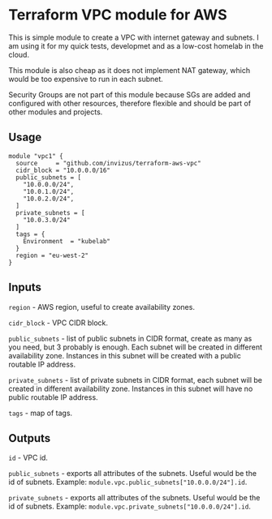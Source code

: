 # Terraform VPC module for AWS

This is simple module to create a VPC with internet gateway and subnets.
I am using it for my quick tests, developmet and as a low-cost homelab in the
cloud.

This module is also cheap as it does not implement NAT gateway, which would be
too expensive to run in each subnet.

Security Groups are not part of this module because SGs are added and
configured with other resources, therefore flexible and should be part of
other modules and projects.

## Usage
```
module "vpc1" {
  source     = "github.com/invizus/terraform-aws-vpc"
  cidr_block = "10.0.0.0/16"
  public_subnets = [
    "10.0.0.0/24",
    "10.0.1.0/24",
    "10.0.2.0/24",
  ]
  private_subnets = [
    "10.0.3.0/24"
  ]
  tags = {
    Environment  = "kubelab"
  }
  region = "eu-west-2"
}
```

## Inputs

`region` - AWS region, useful to create availability zones.

`cidr_block` - VPC CIDR block.

`public_subnets` - list of public subnets in CIDR format, create as many as
you need, but 3 probably is enough. Each subnet will be created in different
availability zone. Instances in this subnet will be created with a public
routable IP address.

`private_subnets` - list of private subnets in CIDR format, each subnet will be
created in different availability zone. Instances in this subnet will have no
public routable IP address.

`tags` - map of tags.

## Outputs

`id` - VPC id.

`public_subnets` - exports all attributes of the subnets. Useful would be the
id of subnets. Example: `module.vpc.public_subnets["10.0.0.0/24"].id`.

`private_subnets` - exports all attributes of the subnets. Useful would be the
id of subnets. Example: `module.vpc.private_subnets["10.0.0.0/24"].id`.

